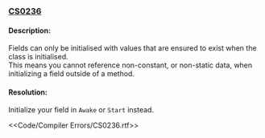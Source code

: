 ### [CS0236](https://docs.microsoft.com/en-us/dotnet/csharp/misc/cs0236)

#### Description:
Fields can only be initialised with values that are ensured to exist when the class is initialised.  
This means you cannot reference non-constant, or non-static data, when initializing a field outside of a method.

#### Resolution:
Initialize your field in `Awake` or `Start` instead.  

<<Code/Compiler Errors/CS0236.rtf>>